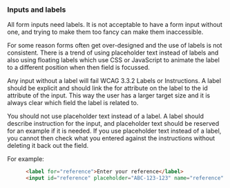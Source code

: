 ### Inputs and labels

All form inputs need labels. It is not acceptable to have a form input without one, and trying to make them too fancy can make them inaccessible.

For some reason forms often get over-designed and the use of labels is not consistent. There is a trend of using placeholder text instead of labels and also using floating labels which use CSS or JavaScript to animate the label to a different position when then field is focussed.

Any input without a label will fail WCAG 3.3.2 Labels or Instructions. A label should be explicit and should link the for attribute on the label to the id attribute of the input. This way the user has a larger target size and it is always clear which field the label is related to.

You should not use placeholder text instead of a label. A label should describe instruction for the input, and placeholder text should be reserved for an example if it is needed. If you use placeholder text instead of a label, you cannot then check what you entered against the instructions without deleting it back out the field.

For example:
```html
      <label for="reference">Enter your reference</label>
      <input id="reference" placeholder="ABC-123-123" name="reference" type="text" />
```
